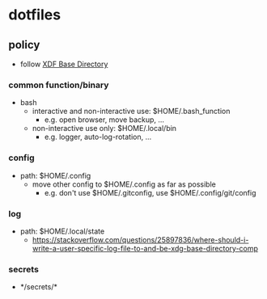 # dotfiles

## policy

* follow [XDF Base Directory](https://wiki.archlinux.org/title/XDG_Base_Directory)

### common function/binary

* bash
  * interactive and non-interactive use: $HOME/.bash_function
    * e.g. open browser, move backup, ...
  * non-interactive use only: $HOME/.local/bin
    * e.g. logger, auto-log-rotation, ...

### config

* path: $HOME/.config
  * move other config to $HOME/.config as far as possible
    * e.g. don't use $HOME/.gitconfig, use $HOME/.config/git/config

### log

* path: $HOME/.local/state
  * <https://stackoverflow.com/questions/25897836/where-should-i-write-a-user-specific-log-file-to-and-be-xdg-base-directory-comp>

### secrets

* \*/secrets/\*
